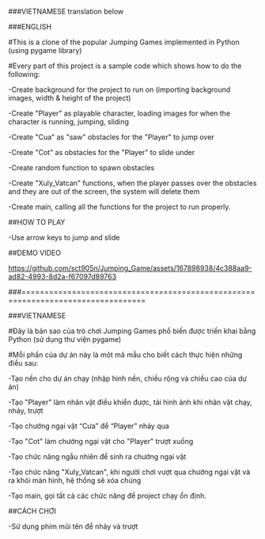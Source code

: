 ###VIETNAMESE translation below

###ENGLISH

#This is a clone of the popular  Jumping Games implemented in Python (using pygame library)

#Every part of this project is a sample code which shows how to do the following:

-Create background for the project to run on (importing background images, width & height of the project)

-Create "Player" as playable character, loading images for when the character is running, jumping, sliding

-Create "Cua" as  "saw" obstacles for the "Player" to jump over

-Create "Cot" as obstacles for the "Player" to slide under

-Create random function to spawn obstacles

-Create "Xuly_Vatcan" functions, when the player passes over the obstacles and they are out of the screen, the system will delete them

-Create main, calling all the functions for the project to run properly.

##HOW TO PLAY

-Use arrow keys to jump and slide

##DEMO VIDEO

https://github.com/sct905n/Jumping_Game/assets/167898938/4c388aa9-ad82-4993-8d2a-f67097d89763



###=================================================================================

###VIETNAMESE

#Đây là bản sao của trò chơi Jumping Games phổ biến được triển khai bằng Python (sử dụng thư viện pygame)

#Mỗi phần của dự án này là một mã mẫu cho biết cách thực hiện những điều sau:

-Tạo nền cho dự án chạy (nhập hình nền, chiều rộng và chiều cao của dự án)

-Tạo "Player" làm nhân vật điều khiển được, tải hình ảnh khi nhân vật chạy, nhảy, trượt

-Tạo chướng ngại vật “Cưa” để “Player” nhảy qua

-Tạo "Cot" làm chướng ngại vật cho "Player" trượt xuống

-Tạo chức năng ngẫu nhiên để sinh ra chướng ngại vật

-Tạo chức năng "Xuly_Vatcan", khi người chơi vượt qua chướng ngại vật và ra khỏi màn hình, hệ thống sẽ xóa chúng

-Tạo main, gọi tất cả các chức năng để project chạy ổn định.

##CÁCH CHƠI

-Sử dụng phím mũi tên để nhảy và trượt
